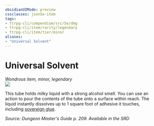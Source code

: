 ```yaml
---
obsidianUIMode: preview
cssclasses: json5e-item
tags:
- ttrpg-cli/compendium/src/5e/dmg
- ttrpg-cli/item/rarity/legendary
- ttrpg-cli/item/tier/minor
aliases: 
- "Universal Solvent"
---
```

# Universal Solvent
*Wondrous item, minor, legendary*  
![](3-Mechanics/CLI/items/img/universal-solvent.webp#right)


This tube holds milky liquid with a strong alcohol smell. You can use an action to pour the contents of the tube onto a surface within reach. The liquid instantly dissolves up to 1 square foot of adhesive it touches, including [sovereign glue](3-Mechanics/CLI/items/sovereign-glue.md).

*Source: Dungeon Master's Guide p. 209. Available in the <span title='Systems Reference Document (5.1)'>SRD</span>*